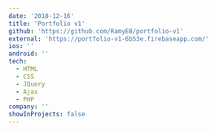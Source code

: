 ```yaml
---
date: '2018-12-16'
title: 'Portfolio v1'
github: 'https://github.com/RamyEB/portfolio-v1'
external: 'https://portfolio-v1-6b53e.firebaseapp.com/'
ios: ''
android: ''
tech:
  - HTML
  - CSS
  - JQuery
  - Ajax
  - PHP
company: ''
showInProjects: false
---
```

